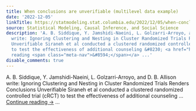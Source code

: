 ```yaml
---
title: When conclusions are unverifiable (multilevel data example)
date: '2022-12-05'
linkTitle: https://statmodeling.stat.columbia.edu/2022/12/05/when-conclusions-are-unverifiable-multilevel-data-example/
source: Statistical Modeling, Causal Inference, and Social Science
description: 'A. B. Siddique, Y. Jamshidi-Naeini, L. Golzarri-Arroyo, and D. B. Allison
  write: Ignoring Clustering and Nesting in Cluster Randomized Trials Renders Conclusions
  Unverifiable Siraneh et al conducted a clustered randomized controlled trial (cRCT)
  to test the effectiveness of additional counseling &#8230; <a href="https://statmodeling.stat.columbia.edu/2022/12/05/when-conclusions-are-unverifiable-multilevel-data-example/">Continue
  reading <span class="meta-nav">&#8594;</span></a> ...'
disable_comments: true
---
```

A. B. Siddique, Y. Jamshidi-Naeini, L. Golzarri-Arroyo, and D. B. Allison write: Ignoring Clustering and Nesting in Cluster Randomized Trials Renders Conclusions Unverifiable Siraneh et al conducted a clustered randomized controlled trial (cRCT) to test the effectiveness of additional counseling &#8230; <a href="https://statmodeling.stat.columbia.edu/2022/12/05/when-conclusions-are-unverifiable-multilevel-data-example/">Continue reading <span class="meta-nav">&#8594;</span></a> ...